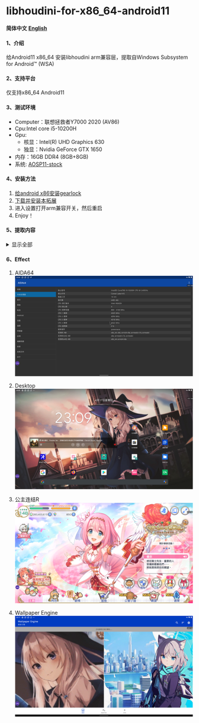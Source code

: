 # libhoudini-for-x86_64-android11

 **简体中文**  [ **English** ](https://github.com/natsumerinchan/libhoudini-for-x86_64-android11)

#### 1、介绍
给Android11 x86_64 安装libhoudini arm兼容层，提取自Windows Subsystem for Android™️ (WSA)

#### 2、支持平台
仅支持x86_64 Android11

#### 3、测试环境

- Computer：联想拯救者Y7000 2020 (AV86)
- Cpu:Intel core i5-10200H
- Gpu:
  - 核显：Intel(R) UHD Graphics 630
  - 独显：Nvidia GeForce GTX 1650
- 内存：16GB DDR4 (8GB+8GB)
- 系统: [AOSP11-stock](https://sourceforge.net/projects/blissos-dev/files/Android-Generic/PC/aosp/stock/11/)

#### 4、安装方法
 
1.  [给android x86安装gearlock](https://wiki.supreme-gamers.com/gearlock/user-guide/installation-and-updating/)
2.  [下载并安装本拓展](https://github.com/natsumerinchan/libhoudini-for-x86_64-android11/releases)
3.  进入设置打开arm兼容开关，然后重启
4.  Enjoy！

#### 5、提取内容
<details>
<summary>显示全部</summary>

1. Arm_32(armeabi,armeabi-v7a)
- /system/bin/houdini
- /system/bin/arm/linker
- /system/lib/libhoudini.so
- /system/lib/arm/*
- /system/lib/arm/nb/*
- /system/vendor/lib/libhoudini.so
- /system/vendor/etc/binfmt_misc/arm_exe
- /system/vendor/etc/binfmt_misc/arm_dyn
2. Arm_64(arm64-v8a)
- /system/bin/houdini64
- /system/bin/arm64/linker64
- /system/lib64/libhoudini.so
- /system/lib64/arm64/*
- /system/lib64/arm64/nb/*
- /system/vendor/lib64/libhoudini.so
- /system/vendor/etc/binfmt_misc/arm64_exe
- /system/vendor/etc/binfmt_misc/arm64_dyn

</details>

#### 6、Effect
1. AIDA64
![输入图片说明](https://raw.githubusercontent.com/natsumerinchan/My_Own_Drawing_Bed/main/libhoudini-for-x86_64-android11/AIDA64.png)

2. Desktop
![输入图片说明](https://raw.githubusercontent.com/natsumerinchan/My_Own_Drawing_Bed/main/libhoudini-for-x86_64-android11/Desktop.png)

3. 公主连结R
![输入图片说明](https://raw.githubusercontent.com/natsumerinchan/My_Own_Drawing_Bed/main/libhoudini-for-x86_64-android11/PCR.png)

4. Wallpaper Engine
![输入图片说明](https://raw.githubusercontent.com/natsumerinchan/My_Own_Drawing_Bed/main/libhoudini-for-x86_64-android11/Wallpaper_Engine.png)
